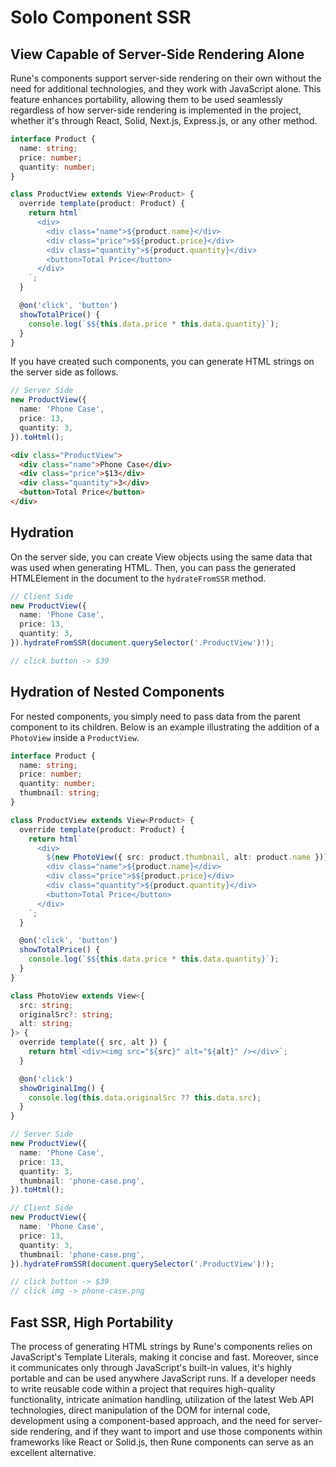 # Solo Component SSR

## View Capable of Server-Side Rendering Alone

Rune's components support server-side rendering on their own without the need for additional technologies, and they work with JavaScript alone. This feature enhances portability, allowing them to be used seamlessly regardless of how server-side rendering is implemented in the project, whether it's through React, Solid, Next.js, Express.js, or any other method.

```typescript
interface Product {
  name: string;
  price: number;
  quantity: number;
}

class ProductView extends View<Product> {
  override template(product: Product) {
    return html`
      <div>
        <div class="name">${product.name}</div>
        <div class="price">$${product.price}</div>
        <div class="quantity">${product.quantity}</div>
        <button>Total Price</button>
      </div>
    `;
  }

  @on('click', 'button')
  showTotalPrice() {
    console.log(`$${this.data.price * this.data.quantity}`);
  }
}
```

If you have created such components, you can generate HTML strings on the server side as follows.

```typescript
// Server Side
new ProductView({
  name: 'Phone Case',
  price: 13,
  quantity: 3,
}).toHtml();
```

```html
<div class="ProductView">
  <div class="name">Phone Case</div>
  <div class="price">$13</div>
  <div class="quantity">3</div>
  <button>Total Price</button>
</div>
```

## Hydration

On the server side, you can create View objects using the same data that was used when generating HTML. Then, you can pass the generated HTMLElement in the document to the `hydrateFromSSR` method.

```typescript
// Client Side
new ProductView({
  name: 'Phone Case',
  price: 13,
  quantity: 3,
}).hydrateFromSSR(document.querySelector('.ProductView')!);

// click button -> $39
```

## Hydration of Nested Components

For nested components, you simply need to pass data from the parent component to its children. Below is an example illustrating the addition of a `PhotoView` inside a `ProductView`.

```typescript
interface Product {
  name: string;
  price: number;
  quantity: number;
  thumbnail: string;
}

class ProductView extends View<Product> {
  override template(product: Product) {
    return html`
      <div>
        ${new PhotoView({ src: product.thumbnail, alt: product.name })}
        <div class="name">${product.name}</div>
        <div class="price">$${product.price}</div>
        <div class="quantity">${product.quantity}</div>
        <button>Total Price</button>
      </div>
    `;
  }

  @on('click', 'button')
  showTotalPrice() {
    console.log(`$${this.data.price * this.data.quantity}`);
  }
}

class PhotoView extends View<{
  src: string;
  originalSrc?: string;
  alt: string;
}> {
  override template({ src, alt }) {
    return html`<div><img src="${src}" alt="${alt}" /></div>`;
  }

  @on('click')
  showOriginalImg() {
    console.log(this.data.originalSrc ?? this.data.src);
  }
}
```

```typescript
// Server Side
new ProductView({
  name: 'Phone Case',
  price: 13,
  quantity: 3,
  thumbnail: 'phone-case.png',
}).toHtml();

// Client Side
new ProductView({
  name: 'Phone Case',
  price: 13,
  quantity: 3,
  thumbnail: 'phone-case.png',
}).hydrateFromSSR(document.querySelector('.ProductView')!);

// click button -> $39
// click img -> phone-case.png
```

## Fast SSR, High Portability

The process of generating HTML strings by Rune's components relies on JavaScript's Template Literals, making it concise and fast. Moreover, since it communicates only through JavaScript's built-in values, it's highly portable and can be used anywhere JavaScript runs. If a developer needs to write reusable code within a project that requires high-quality functionality, intricate animation handling, utilization of the latest Web API technologies, direct manipulation of the DOM for internal code, development using a component-based approach, and the need for server-side rendering, and if they want to import and use those components within frameworks like React or Solid.js, then Rune components can serve as an excellent alternative.
